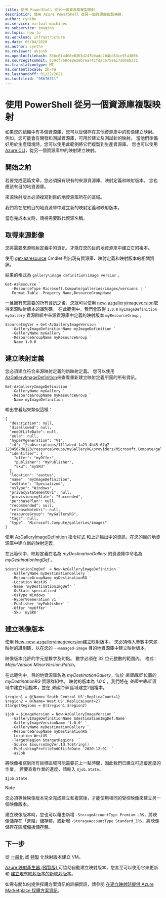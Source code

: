 ```yaml
---
title: 使用 PowerShell 從另一個資源庫複製映射
description: 使用 Azure PowerShell 從另一個資源庫複製映射。
author: cynthn
ms.service: virtual-machines
ms.subservice: imaging
ms.topic: how-to
ms.workload: infrastructure
ms.date: 05/04/2020
ms.author: cynthn
ms.reviewer: akjosh
ms.openlocfilehash: 85bc6f4468e0365d247b0adc204bd53ce9fa3006
ms.sourcegitcommit: b39cf769ce8e2eb7ea74cfdac6759a17a048b331
ms.translationtype: MT
ms.contentlocale: zh-TW
ms.lasthandoff: 01/22/2021
ms.locfileid: "98676711"
---
```

# <a name="copy-an-image-from-another-gallery-using-powershell"></a>使用 PowerShell 從另一個資源庫複製映射

如果您的組織中有多個資源庫，您可以從儲存在其他資源庫中的影像建立映射。 例如，您可能會有開發和測試資源庫，可用於建立及測試新的映射。 當他們準備好用於生產環境時，您可以使用此範例將它們複製到生產資源庫。 您也可以使用 [Azure CLI](image-version-another-gallery-cli.md)，從另一個資源庫中的映射建立映射。


## <a name="before-you-begin"></a>開始之前

若要完成這篇文章，您必須擁有現有的來源資源庫、映射定義和映射版本。 您也應該有目的地資源庫。 

來源映射版本必須複寫到目的地資源庫所在的區域。 

我們將在您的目的地資源庫中建立新的映射定義和映射版本。


當您完成本文時，請視需要取代資源名稱。


## <a name="get-the-source-image"></a>取得來源影像 

您將需要來源映射定義中的資訊，才能在您的目的地資源庫中建立它的複本。

使用 [get-azresource](/powershell/module/az.resources/get-azresource) Cmdlet 列出現有資源庫、映射定義和映射版本的相關資訊。

結果的格式為 `gallery\image definition\image version` 。

```azurepowershell-interactive
Get-AzResource `
   -ResourceType Microsoft.Compute/galleries/images/versions | `
   Format-Table -Property Name,ResourceGroupName
```

一旦擁有您需要的所有資訊之後，您就可以使用 [new-azgalleryimageversion](/powershell/module/az.compute/get-azgalleryimageversion)取得來源映射版本的識別碼。 在此範例中，我們會取得 `1.0.0` `myImageDefinition` `myGallery` 資源群組中來源資源庫中定義的映射版本 `myResourceGroup` 。

```azurepowershell-interactive
$sourceImgVer = Get-AzGalleryImageVersion `
   -GalleryImageDefinitionName myImageDefinition `
   -GalleryName myGallery `
   -ResourceGroupName myResourceGroup `
   -Name 1.0.0
```


## <a name="create-the-image-definition"></a>建立映射定義 

您必須建立符合來源映射定義的新映射定義。 您可以使用 [AzGalleryImageDefinition](/powershell/module/az.compute/get-azgalleryimagedefinition)來查看重新建立映射定義所需的所有資訊。

```azurepowershell-interactive
Get-AzGalleryImageDefinition `
   -GalleryName myGallery `
   -ResourceGroupName myResourceGroup `
   -Name myImageDefinition
```


輸出會看起來類似這樣：

```output
{
  "description": null,
  "disallowed": null,
  "endOfLifeDate": null,
  "eula": null,
  "hyperVgeneration": "V1",
  "id": "/subscriptions/1111abcd-1a23-4b45-67g7-1234567de123/resourceGroups/myGalleryRG/providers/Microsoft.Compute/galleries/myGallery/images/myImageDefinition",
  "identifier": {
    "offer": "myOffer",
    "publisher": "myPublisher",
    "sku": "mySKU"
  },
  "location": "eastus",
  "name": "myImageDefinition",
  "osState": "Specialized",
  "osType": "Windows",
  "privacyStatementUri": null,
  "provisioningState": "Succeeded",
  "purchasePlan": null,
  "recommended": null,
  "releaseNoteUri": null,
  "resourceGroup": "myGalleryRG",
  "tags": null,
  "type": "Microsoft.Compute/galleries/images"
}
```

使用 [AzGalleryImageDefinition 指令程式](/powershell/module/az.compute/new-azgalleryimageversion) 和上述輸出中的資訊，在您的目的地資源庫中建立新的映射定義。


在此範例中，映射定義在名為 *myDestinationGallery* 的資源庫中命名為 *myDestinationImgDef* 。


```azurepowershell-interactive
$destinationImgDef  = New-AzGalleryImageDefinition `
   -GalleryName myDestinationGallery `
   -ResourceGroupName myDestinationRG `
   -Location WestUS `
   -Name 'myDestinationImgDef' `
   -OsState specialized `
   -OsType Windows `
   -HyperVGeneration v1 `
   -Publisher 'myPublisher' `
   -Offer 'myOffer' `
   -Sku 'mySKU'
```


## <a name="create-the-image-version"></a>建立映像版本

使用 [New-new-azgalleryimageversion](/powershell/module/az.compute/new-azgalleryimageversion)建立映射版本。 您必須傳入參數中來源映射的識別碼，以在您的 `--managed-image` 目的地資源庫中建立映射版本。 

映像版本允許的字元是數字及句點。 數字必須在 32 位元整數的範圍內。 格式：*MajorVersion*.*MinorVersion*.*Patch*。

在此範例中，目的地資源庫名為 *myDestinationGallery*，位於 *美國西部* 位置的 *myDestinationRG* 資源群組中。 映射的版本為 *1.0.0* ，我們將在 *美國中南部* 區域中建立1個複本，並在 *美國西部* 區域建立2個複本。 


```azurepowershell-interactive
$region1 = @{Name='South Central US';ReplicaCount=1}
$region2 = @{Name='West US';ReplicaCount=2}
$targetRegions = @($region1,$region2)

$job = $imageVersion = New-AzGalleryImageVersion `
   -GalleryImageDefinitionName $destinationImgDef.Name`
   -GalleryImageVersionName '1.0.0' `
   -GalleryName myDestinationGallery `
   -ResourceGroupName myDestinationRG `
   -Location WestUS `
   -TargetRegion $targetRegions  `
   -Source $sourceImgVer.Id.ToString() `
   -PublishingProfileEndOfLifeDate '2020-12-01' `
   -asJob 
```

將映像複寫到所有目標區域可能需要花上一點時間，因此我們已建立可追蹤進度的作業。 若要查看作業的進度，請輸入 `$job.State`。

```azurepowershell-interactive
$job.State
```

> [!NOTE]
> 您必須等候映像版本完全完成建立和複寫後，才能使用相同的受控映像來建立另一個映像版本。
>
> 建立映像版本時，您也可以藉由新增 `-StorageAccountType Premium_LRS`，將映像儲存在「進階」儲存體，或新增 `-StorageAccountType Standard_ZRS`，將映像儲存在[區域備援儲存體](../storage/common/storage-redundancy.md)。
>


## <a name="next-steps"></a>下一步

從 [一般化](vm-generalized-image-version-powershell.md) 或 [特製](vm-specialized-image-version-powershell.md) 化映射版本建立 VM。

[Azure 映射產生器 (預覽版) ](./image-builder-overview.md) 可協助自動建立映射版本，您甚至可以使用它來更新和 [建立現有映射版本的新映射版本](./linux/image-builder-gallery-update-image-version.md)。 

如需有關如何提供採購方案資訊的詳細資訊，請參閱 [在建立映射時提供 Azure Marketplace 採購方案資訊](marketplace-images.md)。
